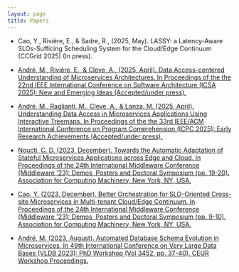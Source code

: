 ```yaml
---
layout: page
title: Papers
---
```


-  Cao, Y., Rivière, E., &  Sadre, R., (2025, May). LASSY: a Latency-Aware SLOs-Sufficing Scheduling System for the Cloud/Edge Continuum (CCGrid 2025) (In press).

-  <a href="https://researchportal.unamur.be/fr/publications/data-access-centered-understanding-of-microservices-architectures" target="_blank">André, M., Rivière, E., &  Cleve, A., (2025, April). Data Access-centered Understanding of Microservices Architectures. In Proceedings of the the 22nd IEEE International Conference on Software Architecture (ICSA 2025): New and Emerging Ideas (Accepted/under press).</a>

-  <a href="https://researchportal.unamur.be/fr/publications/understanding-data-access-in-microservices-applications-using-int" target="_blank">André, M., Raglianti, M., Cleve, A., & Lanza, M. (2025, April). Understanding Data Access in Microservices Applications Using Interactive Treemaps. In Proceedings of the the 33rd IEEE/ACM International Conference on Program Comprehension (ICPC 2025): Early Research Achievements (Accepted/under press).</a>

-  <a href="https://dl.acm.org/doi/abs/10.1145/3626564.3629095" target="_blank">Noucti, C. D. (2023, December). Towards the Automatic Adaptation of Stateful Microservices Applications across Edge and Cloud. In Proceedings of the 24th International Middleware Conference (Middleware '23): Demos, Posters and Doctoral Symposium (pp. 19-20). Association for Computing Machinery, New York, NY, USA.</a>

- <a href="https://dl.acm.org/doi/abs/10.1145/3626564.3629091" target="_blank">Cao, Y. (2023, December). Better Orchestration for SLO-Oriented Cross-site Microservices in Multi-tenant Cloud/Edge Continuum. In Proceedings of the 24th International Middleware Conference (Middleware '23): Demos, Posters and Doctoral Symposium (pp. 9-10). Association for Computing Machinery, New York, NY, USA.</a>

- <a href="https://ceur-ws.org/Vol-3452/paper10.pdf" target="_blank">André, M. (2023, August). Automated Database Schema Evolution in Microservices. In 49th International Conference on Very Large Data Bases (VLDB 2023): PhD Workshop (Vol 3452, pp. 37-40). CEUR Workshop Proceedings.</a>